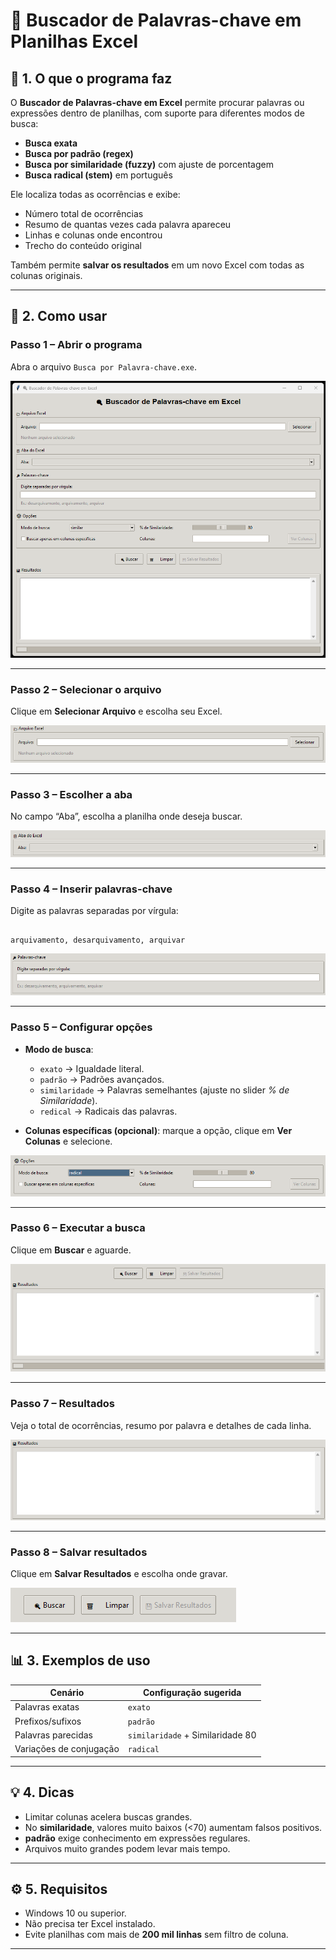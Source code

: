 # 📝 Buscador de Palavras-chave em Planilhas Excel

## 📌 1. O que o programa faz

O **Buscador de Palavras-chave em Excel** permite procurar palavras ou expressões dentro de planilhas, com suporte para diferentes modos de busca:

- **Busca exata**  
- **Busca por padrão (regex)**  
- **Busca por similaridade (fuzzy)** com ajuste de porcentagem  
- **Busca radical (stem)** em português

Ele localiza todas as ocorrências e exibe:

- Número total de ocorrências  
- Resumo de quantas vezes cada palavra apareceu  
- Linhas e colunas onde encontrou  
- Trecho do conteúdo original  

Também permite **salvar os resultados** em um novo Excel com todas as colunas originais.

---

## 🚀 2. Como usar

### **Passo 1 – Abrir o programa**

Abra o arquivo `Busca por Palavra-chave.exe`.

![Tela inicial](/imagens/tela_inicial.png)

---

### **Passo 2 – Selecionar o arquivo**

Clique em **Selecionar Arquivo** e escolha seu Excel.

![Seleção de arquivo](/imagens/selecionar_arquivo.png)

---

### **Passo 3 – Escolher a aba**

No campo “Aba”, escolha a planilha onde deseja buscar.

![Seleção de aba](/imagens/selecionar_aba.png)

---

### **Passo 4 – Inserir palavras-chave**

Digite as palavras separadas por vírgula:

```

arquivamento, desarquivamento, arquivar

```

![Inserindo palavras](/imagens/inserir_palavras.png)

---

### **Passo 5 – Configurar opções**

- **Modo de busca**:
  - `exato` → Igualdade literal.
  - `padrão` → Padrões avançados.
  - `similaridade` → Palavras semelhantes (ajuste no slider *% de Similaridade*).
  - `redical` → Radicais das palavras.

- **Colunas específicas (opcional)**: marque a opção, clique em **Ver Colunas** e selecione.

![Opções avançadas](/imagens/opcoes_busca.png)

---

### **Passo 6 – Executar a busca**

Clique em **Buscar** e aguarde.

![Progresso da busca](/imagens/busca_em_andamento.png)

---

### **Passo 7 – Resultados**

Veja o total de ocorrências, resumo por palavra e detalhes de cada linha.

![Resultados](/imagens/resultados_busca.png)

---

### **Passo 8 – Salvar resultados**

Clique em **Salvar Resultados** e escolha onde gravar.

![Salvar resultados](/imagens/salvar_resultados.png)

---

## 📊 3. Exemplos de uso

| Cenário | Configuração sugerida |
|---------|-----------------------|
| Palavras exatas | `exato` |
| Prefixos/sufixos | `padrão` |
| Palavras parecidas | `similaridade` + Similaridade 80 |
| Variações de conjugação | `radical` |

---

## 💡 4. Dicas

- Limitar colunas acelera buscas grandes.  
- No **similaridade**, valores muito baixos (<70) aumentam falsos positivos.  
- **padrão** exige conhecimento em expressões regulares.  
- Arquivos muito grandes podem levar mais tempo.

---

## ⚙️ 5. Requisitos

- Windows 10 ou superior.  
- Não precisa ter Excel instalado.  
- Evite planilhas com mais de **200 mil linhas** sem filtro de coluna.

---
